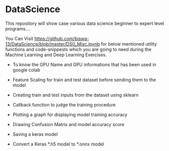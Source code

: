 # DataScience
This repository will show case various data science beginner to expert level programs....

You Can Visit https://github.com/biswa-13/DataScience/blob/master/DS0_Misc.ipynb for below mentioned utility functions and code-snippests which you are going to need during the Machine Learning and Deep Learning Exercises.

- To know the GPU Name and GPU informations that has been used in google colab

- Feature Scaling for train and test dataset before sending them to the model
- Creating train and test inputs from the dataset using sklearn

- Callback function to judge the training procedure

- Plotting a graph for displaying model training accuracy 
- Drawing Confusion Matrix and model accuracy score


- Saving a keras model

- Convert a Keras *.h5 model to *.onnx model

